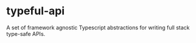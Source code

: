# typeful-api
A set of framework agnostic Typescript abstractions for writing full stack type-safe APIs.
